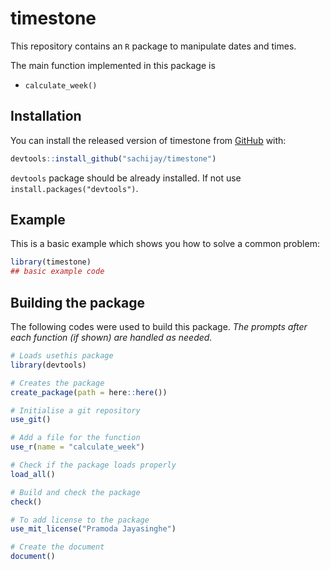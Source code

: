 # timestone

<!-- badges: start -->
<!-- badges: end -->

This repository contains an `R` package to manipulate dates and times.

The main function implemented in this package is  
  - `calculate_week()`

## Installation

You can install the released version of timestone from [GitHub](https://github.com/) with:

``` r
devtools::install_github("sachijay/timestone")
```

`devtools` package should be already installed. If not use `install.packages("devtools")`.

## Example

This is a basic example which shows you how to solve a common problem:

``` r
library(timestone)
## basic example code
```

## Building the package

The following codes were used to build this package. *The prompts after each function (if shown) are handled as needed.*

```r
# Loads usethis package
library(devtools)

# Creates the package
create_package(path = here::here())

# Initialise a git repository
use_git()

# Add a file for the function
use_r(name = "calculate_week")

# Check if the package loads properly
load_all()

# Build and check the package
check()

# To add license to the package
use_mit_license("Pramoda Jayasinghe")

# Create the document
document()
```
